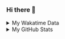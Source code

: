 ### Hi there 👋

<!--
**cdfmlr/cdfmlr** is a ✨ _special_ ✨ repository because its `README.md` (this file) appears on your GitHub profile.

Here are some ideas to get you started:

- 🔭 I’m currently working on ...
- 🌱 I’m currently learning ...
- 👯 I’m looking to collaborate on ...
- 🤔 I’m looking for help with ...
- 💬 Ask me about ...
- 📫 How to reach me: ...
- 😄 Pronouns: ...
- ⚡ Fun fact: ...
-->

<details>

<summary>My Wakatime Data</summary>

<!--START_SECTION:waka-->
![Lines of code](https://img.shields.io/badge/From%20Hello%20World%20I%27ve%20Written-7.4%20million%20lines%20of%20code-blue)

**🐱 My GitHub Data** 

> 📦 675.0 kB Used in GitHub's Storage 
 > 
> 🏆 751 Contributions in the Year 2023
 > 
> 🚫 Not Opted to Hire
 > 
> 📜 75 Public Repositories 
 > 
> 🔑 17 Private Repositories 
 > 
**I'm an Early 🐤** 

```text
🌞 Morning                1433 commits        ██████░░░░░░░░░░░░░░░░░░░   24.27 % 
🌆 Daytime                2449 commits        ██████████░░░░░░░░░░░░░░░   41.47 % 
🌃 Evening                1954 commits        ████████░░░░░░░░░░░░░░░░░   33.09 % 
🌙 Night                  69 commits          ░░░░░░░░░░░░░░░░░░░░░░░░░   01.17 % 
```
📅 **I'm Most Productive on Wednesday** 

```text
Monday                   691 commits         ███░░░░░░░░░░░░░░░░░░░░░░   11.70 % 
Tuesday                  1011 commits        ████░░░░░░░░░░░░░░░░░░░░░   17.12 % 
Wednesday                1016 commits        ████░░░░░░░░░░░░░░░░░░░░░   17.21 % 
Thursday                 802 commits         ███░░░░░░░░░░░░░░░░░░░░░░   13.58 % 
Friday                   876 commits         ████░░░░░░░░░░░░░░░░░░░░░   14.83 % 
Saturday                 804 commits         ███░░░░░░░░░░░░░░░░░░░░░░   13.62 % 
Sunday                   705 commits         ███░░░░░░░░░░░░░░░░░░░░░░   11.94 % 
```


**I Mostly Code in Go** 

```text
Go                       27 repos            ████████░░░░░░░░░░░░░░░░░   31.76 % 
Python                   19 repos            ██████░░░░░░░░░░░░░░░░░░░   22.35 % 
HTML                     5 repos             █░░░░░░░░░░░░░░░░░░░░░░░░   05.88 % 
Dart                     2 repos             █░░░░░░░░░░░░░░░░░░░░░░░░   02.35 % 
TypeScript               1 repo              ░░░░░░░░░░░░░░░░░░░░░░░░░   01.18 % 
```




 Last Updated on 22/05/2023 01:28:10 UTC
<!--END_SECTION:waka-->

</details>

<details>
 
 <summary>My GitHub Stats</summary>

[![CDFMLR's github stats](https://github-readme-stats.vercel.app/api?username=cdfmlr&count_private=true&show_icons=true)](https://github.com/anuraghazra/github-readme-stats)

</details>
